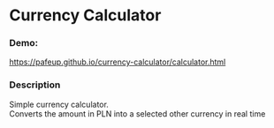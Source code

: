 # Currency Calculator

### Demo:
https://pafeup.github.io/currency-calculator/calculator.html

### Description 

Simple currency calculator.\
Converts the amount in PLN into a selected other currency in real time
